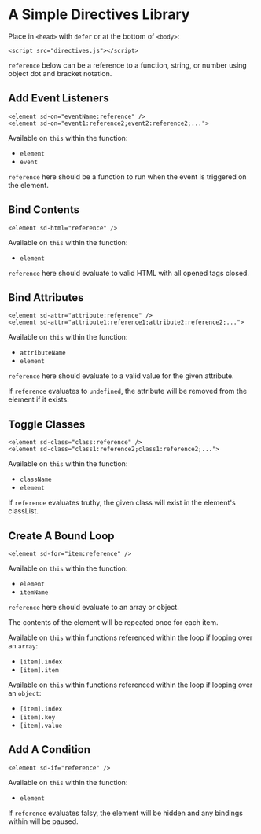 # A Simple Directives Library

Place in `<head>` with `defer` or at the bottom of `<body>`:

    <script src="directives.js"></script>

`reference` below can be a reference to a function, string, or number using object dot and bracket notation.

## Add Event Listeners

    <element sd-on="eventName:reference" />
    <element sd-on="event1:reference2;event2:reference2;...">

Available on `this` within the function:

-   `element`
-   `event`

`reference` here should be a function to run when the event is triggered on the element.

## Bind Contents

    <element sd-html="reference" />

Available on `this` within the function:

-   `element`

`reference` here should evaluate to valid HTML with all opened tags closed.

## Bind Attributes

    <element sd-attr="attribute:reference" />
    <element sd-attr="attribute1:reference1;attribute2:reference2;...">

Available on `this` within the function:

-   `attributeName`
-   `element`

`reference` here should evaluate to a valid value for the given attribute.

If `reference` evaluates to `undefined`, the attribute will be removed from the element if it exists.

## Toggle Classes

    <element sd-class="class:reference" />
    <element sd-class="class1:reference2;class1:reference2;...">

Available on `this` within the function:

-   `className`
-   `element`

If `reference` evaluates truthy, the given class will exist in the element's classList.

## Create A Bound Loop

    <element sd-for="item:reference" />

Available on `this` within the function:

-   `element`
-   `itemName`

`reference` here should evaluate to an array or object.

The contents of the element will be repeated once for each item.

Available on `this` within functions referenced within the loop if looping over an `array`:

-   `[item].index`
-   `[item].item`

Available on `this` within functions referenced within the loop if looping over an `object`:

-   `[item].index`
-   `[item].key`
-   `[item].value`

## Add A Condition

    <element sd-if="reference" />

Available on `this` within the function:

-   `element`

If `reference` evaluates falsy, the element will be hidden and any bindings within will be paused.
